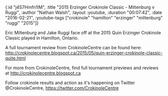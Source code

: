 {:id "j4S7Hmfn1IM",
 :title "2015 Erzinger Crokinole Classic - Miltenburg v Ruggi",
 :author "Nathan Walsh",
 :layout :youtube,
 :duration "00:07:42",
 :date "2016-02-21",
 :youtube-tags
 ["crokinole" "hamilton" "erzinger" "miltenburg" "ruggi" "2015"]}


Eric Miltenburg and Jake Ruggi face off at the 2015 Quin Erzinger Crokinole Classic played in Hamilton, Ontario.

A full tournament review from CrokinoleCentre can be found here: http://crokinolecentre.blogspot.ca/2015/05/quin-erzinger-crokinole-classic-quite.html

For more from CrokinoleCentre, find full tournament previews and reviews at http://crokinolecentre.blogspot.ca

Follow crokinole results and action as it's happening on Twitter @CrokinoleCentre, https://twitter.com/CrokinoleCentre
